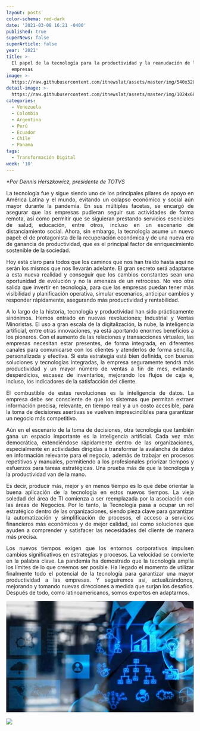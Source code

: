 ```yaml
---
layout: posts
color-schema: red-dark
date: '2021-03-08 16:21 -0400'
published: true
superNews: false
superArticle: false
year: '2021'
title: >-
  El papel de la tecnología para la productividad y la reanudación de las
  empresas
image: >-
  https://raw.githubusercontent.com/itnewslat/assets/master/img/540x320/Empresa-Digital-p.jpg
detail-image: >-
  https://raw.githubusercontent.com/itnewslat/assets/master/img/1024x680/Empresa-Digital-g.jpg
categories:
  - Venezuela
  - Colombia
  - Argentina
  - Perú
  - Ecuador
  - Chile
  - Panama
tags:
  - Transformación Digital
week: '10'
---
```

<p style="text-align: justify;"><strong></strong></p>
<p style="text-align: justify;"><em>*Por Dennis Herszkowicz, presidente de TOTVS</em></p>
<p style="text-align: justify;">La tecnología fue y sigue siendo uno de los principales pilares de apoyo en América Latina y el mundo, evitando un colapso económico y social aún mayor durante la pandemia. En sus múltiples facetas, se encargó de asegurar que las empresas pudieran seguir sus actividades de forma remota, así como permitir que se siguieran prestando servicios esenciales de salud, educación, entre otros, incluso en un escenario de distanciamiento social. Ahora, sin embargo, la tecnología asume un nuevo papel: el de protagonista de la recuperación económica y de una nueva era de ganancia de productividad, que es el principal factor de enriquecimiento sostenible de la sociedad.</p>
<p style="text-align: justify;">Hoy está claro para todos que los caminos que nos han traído hasta aquí no serán los mismos que nos llevarán adelante. El gran secreto será adaptarse a esta nueva realidad y conseguir que los cambios constantes sean una oportunidad de evolución y no la amenaza de un retroceso. No veo otra salida que invertir en tecnología, para que las empresas puedan tener más visibilidad y planificación operativa, simular escenarios, anticipar cambios y responder rápidamente, asegurando más productividad y rentabilidad.</p>
<p style="text-align: justify;">A lo largo de la historia, tecnología y productividad han sido prácticamente sinónimos. Hemos entrado en nuevas revoluciones; Industrial y Ventas Minoristas. El uso a gran escala de la digitalización, la nube, la inteligencia artificial, entre otras innovaciones, ya está aportando enormes beneficios a los pioneros. Con el aumento de las relaciones y transacciones virtuales, las empresas necesitan estar presentes, de forma integrada, en diferentes canales para comunicarse con los clientes y atenderlos de forma sencilla, personalizada y efectiva. Si esta estrategia está bien definida, con buenas soluciones y tecnologías integradas, la empresa seguramente tendrá más productividad y un mayor número de ventas a fin de mes, evitando desperdicios, escasez de inventarios, mejorando los flujos de caja e, incluso, los indicadores de la satisfacción del cliente.</p>
<p style="text-align: justify;">El combustible de estas revoluciones es la inteligencia de datos. La empresa debe ser consciente de que los sistemas que permitan extraer información precisa, relevante, en tiempo real y a un costo accesible, para la toma de decisiones asertivas se vuelven imprescindibles para garantizar un negocio más competitivo.</p>
<p style="text-align: justify;">Aún en el escenario de la toma de decisiones, otra tecnología que también gana un espacio importante es la inteligencia artificial. Cada vez más democrática, extendiéndose rápidamente dentro de las organizaciones, especialmente en actividades dirigidas a transformar la avalancha de datos en información relevante para el negocio, además de trabajar en procesos repetitivos y manuales, permitiendo a los profesionales priorizar tiempos y esfuerzos para tareas estratégicas. Una prueba más de que la tecnología y la productividad van de la mano.</p>
<p style="text-align: justify;">Es decir, producir más, mejor y en menos tiempo es lo que debe orientar la buena aplicación de la tecnología en estos nuevos tiempos. La vieja soledad del área de TI comienza a ser reemplazada por la asociación con las áreas de Negocios. Por lo tanto, la Tecnología pasa a ocupar un rol estratégico dentro de las organizaciones, siendo pieza clave para garantizar la automatización y simplificación de procesos, el acceso a servicios financieros más económicos y de mejor calidad, así como soluciones que ayuden a comprender y satisfacer las necesidades del cliente de manera más precisa.</p>
<p style="text-align: justify;">Los nuevos tiempos exigen que los entornos corporativos impulsen cambios significativos en estrategias y procesos. La velocidad se convierte en la palabra clave. La pandemia ha demostrado que la tecnología amplía los límites de lo que creemos ser posible. Ha llegado el momento de utilizar finalmente todo el potencial de la tecnología para garantizar una mayor productividad a las empresas. Y seguiremos así, actualizándonos, mejorando y tomando nuevas direcciones a medida que surjan los desafíos. Después de todo, como latinoamericanos, somos expertos en adaptarnos.</p>

![](https://raw.githubusercontent.com/itnewslat/assets/master/img/540x320/Empresa-Digital-p.jpg)


<img src="https://tracker.metricool.com/c3po.jpg?hash=56f88a41e39ab42c063cc51676587a04"/>